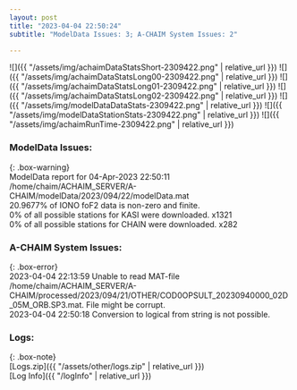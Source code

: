```yaml
---
layout: post
title: "2023-04-04 22:50:24"
subtitle: "ModelData Issues: 3; A-CHAIM System Issues: 2"

---
```


![]({{ "/assets/img/achaimDataStatsShort-2309422.png" | relative_url }})
![]({{ "/assets/img/achaimDataStatsLong00-2309422.png" | relative_url }})
![]({{ "/assets/img/achaimDataStatsLong01-2309422.png" | relative_url }})
![]({{ "/assets/img/achaimDataStatsLong02-2309422.png" | relative_url }})
![]({{ "/assets/img/modelDataDataStats-2309422.png" | relative_url }})
![]({{ "/assets/img/modelDataStationStats-2309422.png" | relative_url }})
![]({{ "/assets/img/achaimRunTime-2309422.png" | relative_url }})


### ModelData Issues:  
  
{: .box-warning}  
 ModelData report for 04-Apr-2023 22:50:11   
 /home/chaim/ACHAIM_SERVER/A-CHAIM/modelData/2023/094/22/modelData.mat   
 20.9677% of IONO foF2 data is non-zero and finite.   
 0% of all possible stations for KASI were downloaded. x1321   
 0% of all possible stations for CHAIN were downloaded. x282   
  
### A-CHAIM System Issues:  
  
{: .box-error}  
2023-04-04 22:13:59 Unable to read MAT-file /home/chaim/ACHAIM_SERVER/A-CHAIM/processed/2023/094/21/OTHER/COD0OPSULT_20230940000_02D_05M_ORB.SP3.mat. File might be corrupt.  
2023-04-04 22:50:18 Conversion to logical from string is not possible.  

### Logs:  
  
{: .box-note}  
[Logs.zip]({{ "/assets/other/logs.zip" | relative_url }})  
[Log Info]({{ "/logInfo" | relative_url }})  

